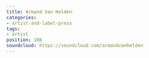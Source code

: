 ```yaml
---
title: Armand Van Helden
categories:
- artist-and-label-press
tags:
- artist
position: 186
soundcloud: https://soundcloud.com/armandvanhelden
---
```


